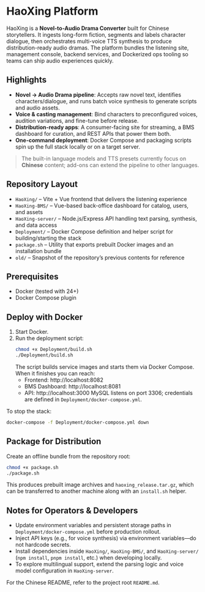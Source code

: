 # HaoXing Platform

HaoXing is a **Novel-to-Audio Drama Converter** built for Chinese storytellers. It ingests long-form fiction, segments and labels character dialogue, then orchestrates multi-voice TTS synthesis to produce distribution-ready audio dramas. The platform bundles the listening site, management console, backend services, and Dockerized ops tooling so teams can ship audio experiences quickly.

## Highlights
- **Novel → Audio Drama pipeline**: Accepts raw novel text, identifies characters/dialogue, and runs batch voice synthesis to generate scripts and audio assets.
- **Voice & casting management**: Bind characters to preconfigured voices, audition variations, and fine-tune before release.
- **Distribution-ready apps**: A consumer-facing site for streaming, a BMS dashboard for curation, and REST APIs that power them both.
- **One-command deployment**: Docker Compose and packaging scripts spin up the full stack locally or on a target server.

> The built-in language models and TTS presets currently focus on **Chinese** content; add-ons can extend the pipeline to other languages.

## Repository Layout
- `HaoXing/` – Vite + Vue frontend that delivers the listening experience
- `HaoXing-BMS/` – Vue-based back-office dashboard for catalog, users, and assets
- `HaoXing-server/` – Node.js/Express API handling text parsing, synthesis, and data access
- `Deployment/` – Docker Compose definition and helper script for building/starting the stack
- `package.sh` – Utility that exports prebuilt Docker images and an installation bundle
- `old/` – Snapshot of the repository’s previous contents for reference

## Prerequisites
- Docker (tested with 24+)
- Docker Compose plugin

## Deploy with Docker
1. Start Docker.
2. Run the deployment script:
   ```bash
   chmod +x Deployment/build.sh
   ./Deployment/build.sh
   ```
   The script builds service images and starts them via Docker Compose. When it finishes you can reach:
   - Frontend: http://localhost:8082
   - BMS Dashboard: http://localhost:8081
   - API: http://localhost:3000
   MySQL listens on port 3306; credentials are defined in `Deployment/docker-compose.yml`.

To stop the stack:
```bash
docker-compose -f Deployment/docker-compose.yml down
```

## Package for Distribution
Create an offline bundle from the repository root:
```bash
chmod +x package.sh
./package.sh
```
This produces prebuilt image archives and `haoxing_release.tar.gz`, which can be transferred to another machine along with an `install.sh` helper.

## Notes for Operators & Developers
- Update environment variables and persistent storage paths in `Deployment/docker-compose.yml` before production rollout.
- Inject API keys (e.g., for voice synthesis) via environment variables—do not hardcode secrets.
- Install dependencies inside `HaoXing/`, `HaoXing-BMS/`, and `HaoXing-server/` (`npm install`, `pnpm install`, etc.) when developing locally.
- To explore multilingual support, extend the parsing logic and voice model configuration in `HaoXing-server`.

For the Chinese README, refer to the project root `README.md`.
